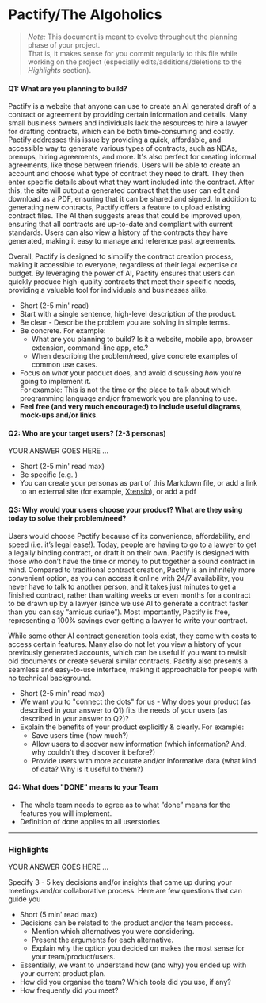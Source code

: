 # Pactify/The Algoholics

 > _Note:_ This document is meant to evolve throughout the planning phase of your project.    
 > That is, it makes sense for you commit regularly to this file while working on the project (especially edits/additions/deletions to the _Highlights_ section).

#### Q1: What are you planning to build?

Pactify is a website that anyone can use to create an AI generated draft of a contract or agreement by providing certain information and details. Many small business owners and individuals lack the resources to hire a lawyer for drafting contracts, which can be both time-consuming and costly. Pactify addresses this issue by providing a quick, affordable, and accessible way to generate various types of contracts, such as NDAs, prenups, hiring agreements, and more. It's also perfect for creating informal agreements, like those between friends. Users will be able to create an account and choose what type of contract they need to draft. They then enter specific details about what they want included into the contract. After this, the site will output a generated contract that the user can edit and download as a PDF, ensuring that it can be shared and signed. In addition to generating new contracts, Pactify offers a feature to upload existing contract files. The AI then suggests areas that could be improved upon, ensuring that all contracts are up-to-date and compliant with current standards. Users can also view a history of the contracts they have generated, making it easy to manage and reference past agreements.

Overall, Pactify is designed to simplify the contract creation process, making it accessible to everyone, regardless of their legal expertise or budget. By leveraging the power of AI, Pactify ensures that users can quickly produce high-quality contracts that meet their specific needs, providing a valuable tool for individuals and businesses alike.

 * Short (2-5 min' read)
 * Start with a single sentence, high-level description of the product.
 * Be clear - Describe the problem you are solving in simple terms.
 * Be concrete. For example:
    * What are you planning to build? Is it a website, mobile app,
   browser extension, command-line app, etc.?      
    * When describing the problem/need, give concrete examples of common use cases.
 * Focus on *what* your product does, and avoid discussing *how* you're going to implement it.      
   For example: This is not the time or the place to talk about which programming language and/or framework you are planning to use.
 * **Feel free (and very much encouraged) to include useful diagrams, mock-ups and/or links**.


#### Q2: Who are your target users? (2-3 personas)

YOUR ANSWER GOES HERE ...

 * Short (2-5 min' read max)
 * Be specific (e.g. )
 * You can create your personas as part of this Markdown file, or add a link to an external site (for example, [Xtensio](https://xtensio.com/user-persona/)), or add a pdf

#### Q3: Why would your users choose your product? What are they using today to solve their problem/need?

Users would choose Pactify because of its convenience, affordability, and speed (i.e. it’s legal ease!). Today, people are having to go to a lawyer to get a legally binding contract, or draft it on their own. Pactify is designed with those who don’t have the time or money to put together a sound contract in mind. Compared to traditional contract creation, Pactify is an infinitely more convenient option, as you can access it online with 24/7 availability, you never have to talk to another person, and it takes just minutes to get a finished contract, rather than waiting weeks or even months for a contract to be drawn up by a lawyer (since we use AI to generate a contract faster than you can say “amicus curiae”). Most importantly, Pactify is free, representing a 100% savings over getting a lawyer to write your contract.

While some other AI contract generation tools exist, they come with costs to access certain features. Many also do not let you view a history of your previously generated accounts, which can be useful if you want to revisit old documents or create several similar contracts. Pactify also presents a seamless and easy-to-use interface, making it approachable for people with no technical background.

 * Short (2-5 min' read max)
 * We want you to "connect the dots" for us - Why does your product (as described in your answer to Q1) fits the needs of your users (as described in your answer to Q2)?
 * Explain the benefits of your product explicitly & clearly. For example:
    * Save users time (how much?)
    * Allow users to discover new information (which information? And, why couldn't they discover it before?)
    * Provide users with more accurate and/or informative data (what kind of data? Why is it useful to them?)


#### Q4: What does "DONE" means to your Team 
 * The whole team needs to agree as to what ”done” means for the features you will
   implement.
 * Definition of done applies to all userstories

----



### Highlights

YOUR ANSWER GOES HERE ...

Specify 3 - 5 key decisions and/or insights that came up during your meetings
and/or collaborative process. Here are few questions that can guide you

 * Short (5 min' read max)
 * Decisions can be related to the product and/or the team process.
    * Mention which alternatives you were considering.
    * Present the arguments for each alternative.
    * Explain why the option you decided on makes the most sense for your team/product/users.
 * Essentially, we want to understand how (and why) you ended up with your current product plan.
 * How did you organise the team? Which tools did you use, if any?
 * How frequently did you meet?
 
 
  


